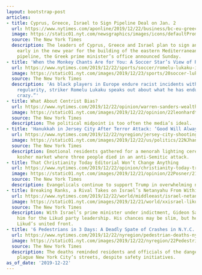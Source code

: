 ```yaml
---
layout: bootstrap-post
articles:
- title: Cyprus, Greece, Israel to Sign Pipeline Deal on Jan. 2
  url: https://www.nytimes.com/aponline/2019/12/22/business/bc-eu-greece-israel-cyprus.html
  image: https://static01.nyt.com/newsgraphics/images/icons/defaultPromoCrop.png
  source: The New York Times
  description: The leaders of Cyprus, Greece and Israel plan to sign an agreement
    early in the new year for the building of the eastern Mediterranean natural gas
    pipeline, the Greek prime minister’s office announced Sunday.
- title: 'When the Monkey Chants Are for You: A Soccer Star’s View of Racist Abuse'
  url: https://www.nytimes.com/2019/12/22/sports/soccer/romelu-lukaku-inter-italy-racism.html
  image: https://static01.nyt.com/images/2019/12/23/sports/20soccer-lukaku06/merlin_165753246_7d3fdf32-c56b-4100-b8e1-2845de7b05e1-facebookJumbo.jpg
  source: The New York Times
  description: 'As black players in Europe endure racist incidents with increasing
    regularity, striker Romelu Lukaku speaks out about what he has endured: “It’s
    crazy.”'
- title: What About Centrist Bias?
  url: https://www.nytimes.com/2019/12/22/opinion/warren-sanders-wealth-tax.html
  image: https://static01.nyt.com/images/2019/12/22/opinion/22leonhardt/22leonhardt-facebookJumbo.jpg
  source: The New York Times
  description: The political midpoint is too often the media’s ideal.
- title: 'Hanukkah in Jersey City After Terror Attack: ‘Good Will Always Win’'
  url: https://www.nytimes.com/2019/12/22/nyregion/jersey-city-shooting-update.html
  image: https://static01.nyt.com/images/2019/12/22/us/politics/22NJhanukkah4/merlin_166312065_5cfaa591-04c0-4f39-9749-7eceac7b0c0b-facebookJumbo.jpg
  source: The New York Times
  description: Emotional residents gathered for a menorah lighting ceremony at the
    kosher market where three people died in an anti-Semitic attack.
- title: That Christianity Today Editorial Won’t Change Anything
  url: https://www.nytimes.com/2019/12/22/opinion/christianity-today-trump.html
  image: https://static01.nyt.com/images/2019/12/21/opinion/22Posner/21Mangabeira-facebookJumbo.jpg
  source: The New York Times
  description: Evangelicals continue to support Trump in overwhelming numbers.
- title: Breaking Ranks, a Rival Takes on Israel’s Netanyahu From Within
  url: https://www.nytimes.com/2019/12/22/world/middleeast/israel-netanyahu-saar-likud.html
  image: https://static01.nyt.com/images/2019/12/21/world/xxisrael-likud1/xxisrael-likud1-facebookJumbo.jpg
  source: The New York Times
  description: With Israel’s prime minister under indictment, Gideon Saar is challenging
    him for the Likud party leadership. His chances may be slim, but he has cracked
    Likud’s united front.
- title: '6 Pedestrians in 3 Days: A Deadly Spate of Crashes in N.Y.C.'
  url: https://www.nytimes.com/2019/12/22/nyregion/pedestrian-deaths-nyc.html
  image: https://static01.nyt.com/images/2019/12/22/nyregion/22Pedestrians-1/22Pedestrians-1-facebookJumbo.jpg
  source: The New York Times
  description: The deaths reminded residents and officials of the dangers that still
    plague New York City’s streets, despite safety initiatives.
as_of_date: '2019-12-22'
---
```


